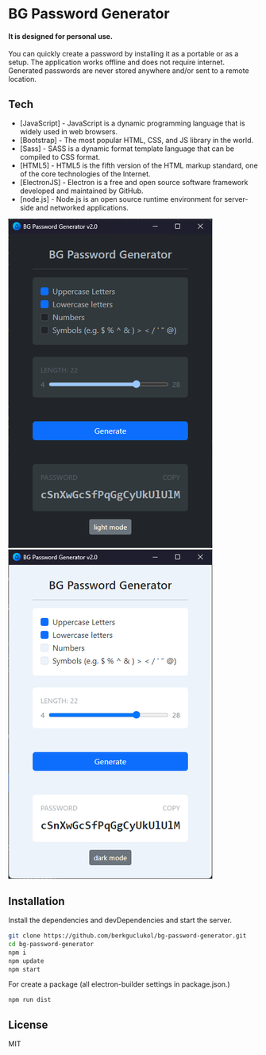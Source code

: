 # BG Password Generator
#### It is designed for personal use.

You can quickly create a password by installing it as a portable or as a setup. The application works offline and does not require internet. Generated passwords are never stored anywhere and/or sent to a remote location.
## Tech

- [JavaScript] - JavaScript is a dynamic programming language that is widely used in web browsers.
- [Bootstrap] - The most popular HTML, CSS, and JS library in the world.
- [Sass] - SASS is a dynamic format template language that can be compiled to CSS format.
- [HTML5] - HTML5 is the fifth version of the HTML markup standard, one of the core technologies of the Internet.
- [ElectronJS] - Electron is a free and open source software framework developed and maintained by GitHub.
- [node.js] - Node.js is an open source runtime environment for server-side and networked applications.

![dark mode](https://github.com/berkguclukol/bg-password-generator/blob/main/public/screenshot/screenshot-dark.png?raw=true)
![light mode](https://github.com/berkguclukol/bg-password-generator/blob/main/public/screenshot/screenshot-light.png?raw=true)

## Installation

Install the dependencies and devDependencies and start the server.

```sh
git clone https://github.com/berkguclukol/bg-password-generator.git
cd bg-password-generator
npm i
npm update
npm start
```

For create a package (all electron-builder settings in package.json.)

```sh
npm run dist
```

## License

MIT